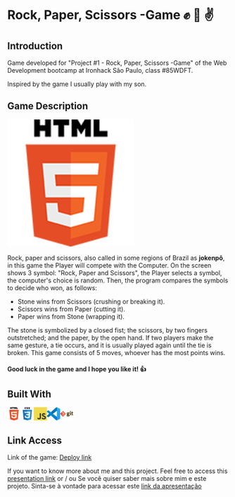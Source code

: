 # Rock, Paper, Scissors -Game  ✊  🤚  ✌️

## Introduction 
Game developed for "Project #1 - Rock, Paper, Scissors -Game" of the Web Development bootcamp at Ironhack São Paulo, class #85WDFT.

Inspired by the game I usually play with my son.

## Game Description 

<code><img height="" src="https://raw.githubusercontent.com/github/explore/80688e429a7d4ef2fca1e82350fe8e3517d3494d/topics/html/html.png"></code>

Rock, paper and scissors, also called in some regions of Brazil as **jokenpô**, in this game the Player will compete with the Computer. On the screen shows 3 symbol: "Rock, Paper and Scissors", the Player selects a symbol, the computer's choice is random.
Then, the program compares the symbols to decide who won, as follows:

- Stone wins from Scissors (crushing or breaking it).
- Scissors wins from Paper (cutting it).
- Paper wins from Stone (wrapping it).

The stone is symbolized by a closed fist; the scissors, by two fingers outstretched; and the paper, by the open hand. If two players make the same gesture, a tie occurs, and it is usually played again until the tie is broken. This game consists of 5 moves, whoever has the most points wins.

####  Good luck in the game and I hope you like it! 👍

##  Built With

<code><img height="30" src="https://raw.githubusercontent.com/github/explore/80688e429a7d4ef2fca1e82350fe8e3517d3494d/topics/html/html.png"></code><code><img height="30" src="https://raw.githubusercontent.com/github/explore/80688e429a7d4ef2fca1e82350fe8e3517d3494d/topics/css/css.png"></code><code><img height="30" src="https://raw.githubusercontent.com/github/explore/80688e429a7d4ef2fca1e82350fe8e3517d3494d/topics/javascript/javascript.png"></code><code><img height="30" src="https://raw.githubusercontent.com/github/explore/80688e429a7d4ef2fca1e82350fe8e3517d3494d/topics/visual-studio-code/visual-studio-code.png"></code><code><img height="30" src="https://raw.githubusercontent.com/github/explore/80688e429a7d4ef2fca1e82350fe8e3517d3494d/topics/git/git.png"></code>


## Link Access

Link of the game:  [Deploy link](https://fabiolpgomes.github.io/IronHack-Project1/)

If you want to know more about me and this project. Feel free to access this  [presentation link](https://drive.google.com/file/d/1B4VfX262u9rmcUZOLyhQMqxFZLeTSYEE/view?usp=sharing)
or / ou
Se você quiser saber mais sobre mim e este projeto. Sinta-se à vontade para acessar este [link da apresentação](https://drive.google.com/file/d/1RDppSEOdliULIMmjRrcBSeXlPiDKodht/view?usp=sharing)